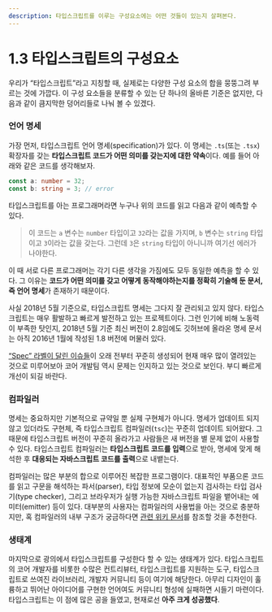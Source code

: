 ```yaml
---
description: 타입스크립트를 이루는 구성요소에는 어떤 것들이 있는지 살펴본다.
---
```


# 1.3 타입스크립트의 구성요소

우리가 “타입스크립트”라고 지칭할 때, 실제로는 다양한 구성 요소의 합을 뭉뚱그려 부르는 것에 가깝다. 이 구성 요소들을 분류할 수 있는 단 하나의 올바른 기준은 없지만, 다음과 같이 큼지막한 덩어리들로 나눠 볼 수 있겠다.

### 언어 **명세**

가장 먼저, 타입스크립트 언어 명세\(specification\)가 있다. 이 명세는 `.ts`\(또는 `.tsx`\) 확장자를 갖는 **타입스크립트 코드가 어떤 의미를 갖는지에 대한 약속**이다. 예를 들어 아래와 같은 코드를 생각해보자.

```typescript
const a: number = 32;
const b: string = 3; // error
```

타입스크립트를 아는 프로그래머라면 누구나 위의 코드를 읽고 다음과 같이 예측할 수 있다.

> 이 코드는 `a` 변수는 `number` 타입이고 `32`라는 값을 가지며, `b` 변수는 `string` 타입이고 `3`이라는 값을 갖는다. 그런데 `3`은 `string` 타입이 아니니까 여기선 에러가 나야한다.

이 때 서로 다른 프로그래머는 각기 다른 생각을 가짐에도 모두 동일한 예측을 할 수 있다. 그 이유는 **코드가 어떤 의미를 갖고 어떻게 동작해야하는지를 정확히 기술해 둔 문서, 즉 언어 명세**가 존재하기 때문이다.

사실 2018년 5월 기준으로, 타입스크립트 명세는 그다지 잘 관리되고 있지 않다. 타입스크립트는 매우 활발하고 빠르게 발전하고 있는 프로젝트이다. 그런 인기에 비해 노동력이 부족한 탓인지, 2018년 5월 기준 최신 버전이 2.8임에도 깃허브에 올라온 명세 문서는 아직 2016년 1월에 작성된 1.8 버전에 머물러 있다.

[“Spec” 라벨이 달린 이슈들](https://github.com/Microsoft/TypeScript/labels/Spec)이 오래 전부터 꾸준히 생성되어 현재 매우 많이 열려있는 것으로 미루어보아 코어 개발팀 역시 문제는 인지하고 있는 것으로 보인다. 부디 빠르게 개선이 되길 바란다.

### **컴파일러**

명세는 중요하지만 기본적으로 규약일 뿐 실제 구현체가 아니다. 명세가 업데이트 되지 않고 있더라도 구현체, 즉 타입스크립트 컴파일러\(`tsc`\)는 꾸준히 업데이트 되어왔다. 그 때문에 타입스크립트 버전이 꾸준히 올라가고 사람들은 새 버전을 별 문제 없이 사용할 수 있다. 타입스크립트 컴파일러는 **타입스크립트 코드를 입력**으로 받아, 명세에 맞게 해석한 후 **대응되는 자바스크립트 코드를 출력**으로 내뱉는다.

컴파일러는 많은 부분의 합으로 이루어진 복잡한 프로그램이다. 대표적인 부품으론 코드를 읽고 구문을 해석하는 파서\(parser\), 타입 정보에 모순이 없는지 검사하는 타입 검사기\(type checker\), 그리고 브라우저가 실행 가능한 자바스크립트 파일을 뱉어내는 에미터\(emitter\) 등이 있다. 대부분의 사용자는 컴파일러의 사용법을 아는 것으로 충분하지만, 혹 컴파일러의 내부 구조가 궁금하다면 [관련 위키 문서](https://github.com/Microsoft/TypeScript/wiki/Architectural-Overview)를 참조할 것을 추천한다.

### **생태계**

마지막으로 광의에서 타입스크립트를 구성한다 할 수 있는 생태계가 있다. 타입스크립트의 코어 개발자를 비롯한 수많은 컨트리뷰터, 타입스크립트를 지원하는 도구, 타입스크립트로 쓰여진 라이브러리, 개발자 커뮤니티 등이 여기에 해당한다. 아무리 디자인이 훌륭하고 뛰어난 아이디어를 구현한 언어여도 커뮤니티 형성에 실패하면 시들기 마련이다. 타입스크립트는 이 점에 많은 공을 들였고, 현재로선 **아주 크게 성공했다**.

